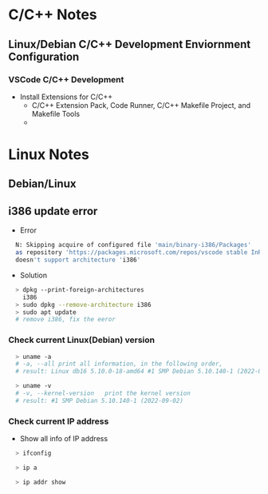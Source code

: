 
# C/C++ Notes

## Linux/Debian C/C++ Development Enviornment Configuration

### VSCode C/C++ Development

- Install Extensions for C/C++
  - C/C++ Extension Pack, Code Runner, C/C++ Makefile Project, and Makefile Tools
  -

# Linux Notes

## Debian/Linux

## i386 update error

- Error

```sh
  N: Skipping acquire of configured file 'main/binary-i386/Packages' 
  as repository 'https://packages.microsoft.com/repos/vscode stable InRelease' 
  doesn't support architecture 'i386'

```

- Solution

```sh
  > dpkg --print-foreign-architectures
    i386
  > sudo dpkg --remove-architecture i386
  > sudo apt update
  # remove i386, fix the eeror
```
### Check current Linux(Debian) version
```sh
  > uname -a
  # -a, --all print all information, in the following order,
  # result: Linux db16 5.10.0-18-amd64 #1 SMP Debian 5.10.140-1 (2022-09-02) x86_64 GNU/Linux

  > uname -v
  # -v, --kernel-version   print the kernel version
  # result: #1 SMP Debian 5.10.140-1 (2022-09-02)
```

### Check current IP address
- Show all info of IP address
```sh
  > ifconfig

  > ip a

  > ip addr show

```